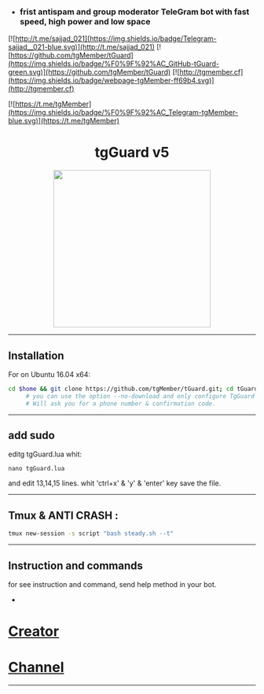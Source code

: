 

- ### frist antispam and group moderator TeleGram bot with fast speed, high power and low space


[![http://t.me/sajjad_021](https://img.shields.io/badge/Telegram-sajjad__021-blue.svg)](http://t.me/sajjad_021)
[![https://github.com/tgMember/tGuard](https://img.shields.io/badge/%F0%9F%92%AC_GitHub-tGuard-green.svg)](https://github.com/tgMember/tGuard)
[![http://tgmember.cf](https://img.shields.io/badge/webpage-tgMember-ff69b4.svg)](http://tgmember.cf)

[![https://t.me/tgMember](https://img.shields.io/badge/%F0%9F%92%AC_Telegram-tgMember-blue.svg)](https://t.me/tgMember)

<h1 align="center">tgGuard v5</h1>

<p align="center"> <img class="td" style="vertical-align: middle;" src="http://member-adder.ir/img/tgguard.jpg" alt="" width="320" height="320" /></p>

***

## Installation
For on Ubuntu 16.04 x64:
```bash
cd $home && git clone https://github.com/tgMember/tGuard.git; cd tGuard; chmod +x launch.sh; ./launch.sh install; ./launch.sh
     # you can use the option --no-download and only configure TgGuard
     # Will ask you for a phone number & confirmation code.
```

***

## add sudo
editg tgGuard.lua whit:
```
nano tgGuard.lua
```
and edit 13,14,15 lines.
whit 'ctrl+x' & 'y' & 'enter' key save the file.

***

## Tmux & ANTI CRASH :
```bash
tmux new-session -s script "bash steady.sh --t"
```

***

## Instruction and commands 

for see instruction and command, send help method in your bot.

-

# [Creator](https://telegram.me/sajjad_021)
# [Channel](https://telegram.me/tgMember)
			
----------


